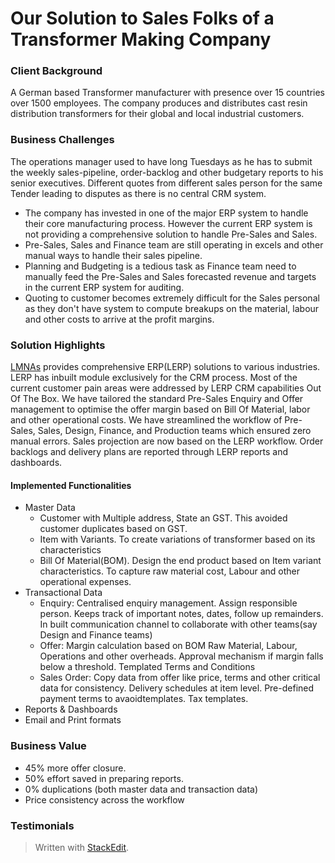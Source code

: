 
# Our Solution to Sales Folks of a Transformer Making Company

### Client Background
A German based Transformer manufacturer with presence over 15 countries over 1500 employees. The company produces and distributes cast resin distribution transformers for their global and local industrial customers. 
### Business Challenges
The operations manager used to have long Tuesdays as he has to submit the weekly sales-pipeline, order-backlog and other budgetary reports to his senior executives.
Different quotes from different sales person for the same Tender leading to disputes as there is no central CRM system.
 - The company has invested in one of the major ERP system to handle their  core manufacturing process. However the current ERP system is not providing a comprehensive solution to handle Pre-Sales and Sales. 
 - Pre-Sales, Sales and Finance team are still operating in excels and other manual ways to handle their sales pipeline.
 - Planning and Budgeting is a tedious task as Finance team need to manually feed the Pre-Sales and Sales forecasted revenue and targets in the current ERP system for auditing. 
 - Quoting to customer becomes extremely difficult for the Sales personal as they don't have system to compute breakups on the material, labour and other costs to arrive at the profit margins.

### Solution Highlights
[LMNAs](https://lmnas.com) provides comprehensive ERP(LERP) solutions to various industries. LERP has inbuilt module exclusively for the CRM process. Most of the current customer pain areas were addressed by LERP CRM capabilities Out Of The Box.
We have tailored the standard Pre-Sales Enquiry and Offer management to optimise the offer margin based on Bill Of Material, labor and other operational costs.
We have streamlined the workflow of Pre-Sales, Sales, Design, Finance, and Production teams which ensured zero manual errors. Sales projection are now  based on the LERP workflow. Order backlogs and delivery plans are reported through LERP reports and dashboards.
#### Implemented Functionalities

 - Master Data
	 - Customer with Multiple address, State an GST. This avoided customer duplicates based on GST.
	 - Item with Variants. To create variations of transformer based on its characteristics
	 - Bill Of Material(BOM). Design the end product based on Item variant characteristics. To capture raw material cost, Labour and other operational expenses. 
 - Transactional Data
	 - Enquiry: Centralised enquiry management. Assign responsible person. Keeps track of important notes, dates, follow up remainders. In built communication channel to collaborate with other teams(say Design and Finance teams)
	 - Offer: Margin calculation based on BOM Raw Material, Labour, Operations and other overheads. Approval mechanism if margin falls below a threshold. Templated Terms and Conditions
	 - Sales Order: Copy data from offer like price, terms and other critical data for consistency. Delivery schedules at item level. Pre-defined payment terms to avaoidtemplates. Tax templates.
 - Reports & Dashboards
 - Email and Print formats

### Business Value
 - 45% more offer closure. 
 - 50% effort saved in preparing reports. 
 - 0% duplications (both master data and transaction data) 
 - Price consistency across the workflow

### Testimonials


> Written with [StackEdit](https://stackedit.io/).
<!--stackedit_data:
eyJoaXN0b3J5IjpbMjEzMjEyNzQ5MywtODA4NzkyOTM3LC05Nz
YzNTE3NjcsMTk1MDI2MjU5MCwxNzc5OTUyNjk0LC03OTExMTI3
MjEsLTIwODIwMTUyMzcsNjI1MzkyNDgyLDE5MzkzMTc2MDgsMT
Q5NDUyNTM1Niw2NTQwMjEzNDcsMjEyODI2MjQ3MywtMzc2MjQ4
ODcwLC0yMDM3MjU1MjU3LC0xMjk3MTM4NjgzXX0=
-->